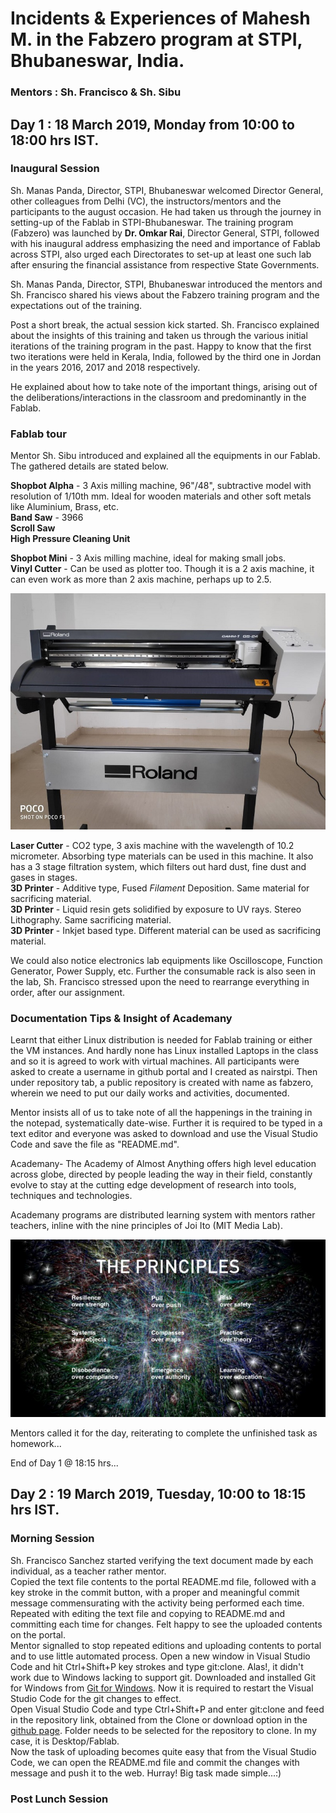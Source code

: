 # Incidents & Experiences of Mahesh M. in the Fabzero program at STPI, Bhubaneswar, India.
### Mentors : Sh. Francisco & Sh. Sibu

## Day 1 : 18 March 2019, Monday from 10:00 to 18:00 hrs IST.

### Inaugural Session

Sh. Manas Panda, Director, STPI, Bhubaneswar welcomed Director General, other colleagues from Delhi (VC), the instructors/mentors and the participants to the august occasion. He had taken us through the journey in setting-up of the Fablab in STPI-Bhubaneswar. The training program (Fabzero) was launched by **Dr. Omkar Rai**, Director General, STPI, followed with his inaugural address emphasizing the need and importance of Fablab across STPI, also urged each Directorates to set-up at least one such lab after ensuring the financial assistance from respective State Governments.

Sh. Manas Panda, Director, STPI, Bhubaneswar introduced the mentors and Sh. Francisco shared his views about the Fabzero training program and the expectations out of the training.

Post a short break, the actual session kick started. Sh. Francisco explained about the insights of this training and taken us through the various initial iterations of the training program in the past. Happy to know that the first two iterations were held in Kerala, India, followed by the third one in Jordan in the years 2016, 2017 and 2018 respectively. 

He explained about how to take note of the important things, arising out of the deliberations/interactions in the classroom and predominantly in the Fablab. 

### Fablab tour

Mentor Sh. Sibu introduced and explained all the equipments in our Fablab. The gathered details are stated below. 

**Shopbot Alpha** - 3 Axis milling machine, 96"/48", subtractive model with resolution of 1/10th mm. Ideal for wooden materials and other soft metals like Aluminium, Brass, etc.         
**Band Saw** - 3966         
**Scroll Saw**     
**High Pressure Cleaning Unit**      

**Shopbot Mini** - 3 Axis milling machine, ideal for making small jobs.      
**Vinyl Cutter** - Can be used as plotter too. Though it is a 2 axis machine, it can even work as more than 2 axis machine, perhaps up to 2.5.   

![Vinyl Cutter in Fablab](/img/VinylPlotter.jpeg "Roland CAMM-1 GS-24")    

**Laser Cutter** - CO2 type, 3 axis machine with the wavelength of 10.2 micrometer. Absorbing type materials can be used in this machine. It also has a 3 stage filtration system, which filters out hard dust, fine dust and gases in stages.        
**3D Printer** - Additive type, Fused _Filament_ Deposition. Same material for sacrificing material.    
**3D Printer** - Liquid resin gets solidified by exposure to UV rays. Stereo Lithography. Same sacrificing material.       
**3D Printer** - Inkjet based type. Different material can be used as sacrificing material.

We could also notice electronics lab equipments like Oscilloscope, Function Generator, Power Supply, etc. Further the consumable rack is also seen in the lab, Sh. Francisco stressed upon the need to rearrange everything in order, after our assignment.

###  Documentation Tips & Insight of Academany

Learnt that either Linux distribution is needed for Fablab training or either the VM instances. And hardly none has Linux installed Laptops in the class and so it is agreed to work with virtual machines. All participants were asked to create a username in github portal and I created as nairstpi. Then under repository tab, a public repository is created with name as fabzero, wherein we need to put our daily works and activities, documented.

Mentor insists all of us to take note of all the happenings in the training in the notepad, systematically date-wise. Further it is required to be typed in a text editor and everyone was asked to download and use the Visual Studio Code and save the file as "README.md". 

Academany- The Academy of Almost Anything offers high level education across globe, directed by people leading the way in their field, constantly evolve to stay at the cutting edge development of research into tools, techniques and technologies.

Academany programs are distributed learning system with mentors rather teachers, inline with the nine principles of Joi Ito (MIT Media Lab).     

![Principles](/img/MITPrinciples.jpeg "MIT Principles")     

Mentors called it for the day, reiterating to complete the unfinished task as homework...

End of Day 1 @ 18:15 hrs...


## Day 2 : 19 March 2019, Tuesday, 10:00 to 18:15 hrs IST.   

### Morning Session
Sh. Francisco Sanchez started verifying the text document made by each individual, as a teacher rather mentor.   
Copied the text file contents to the portal README.md file, followed with a key stroke in the commit button, with a proper and meaningful commit message commensurating with the activity being performed each time. Repeated with editing the text file and copying to README.md and committing each time for changes. Felt happy to see the uploaded contents on the portal.     
Mentor signalled to stop repeated editions and uploading contents to portal and to use little automated process. Open a new window in Visual Studio Code and hit Ctrl+Shift+P key strokes and type git:clone. Alas!, it didn't work due to Windows lacking to support git. Downloaded and installed Git for Windows from [Git for Windows](https://git-scm.com/download/win). Now it is required to restart the Visual Studio Code for the git changes to effect.       
Open Visual Studio Code and type Ctrl+Shift+P and enter git:clone and feed in the repository link, obtained from the Clone or download option in the [github page](https://github.com/nairstpi/fabzero). Folder needs to be selected for the repository to clone. In my case, it is Desktop/Fablab.      
Now the task of uploading becomes quite easy that from the Visual Studio Code, we can open the README.md file and commit the changes with message and push it to the web.  Hurray! Big task made simple...:) 

### Post Lunch Session


